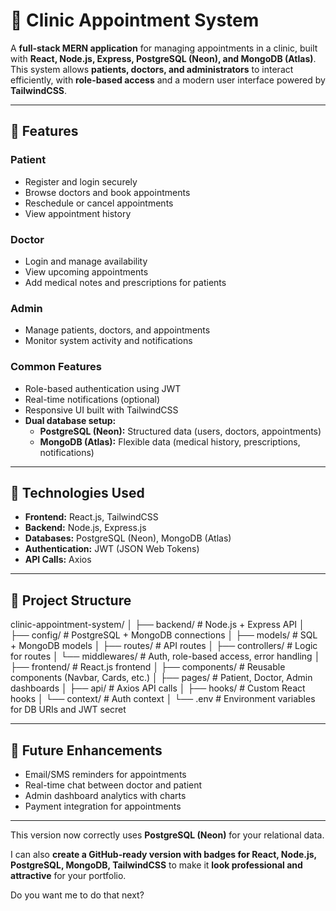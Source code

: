# 🏥 Clinic Appointment System

A **full-stack MERN application** for managing appointments in a clinic, built with **React, Node.js, Express, PostgreSQL (Neon), and MongoDB (Atlas)**.  
This system allows **patients, doctors, and administrators** to interact efficiently, with **role-based access** and a modern user interface powered by **TailwindCSS**.

---

## 🔹 Features

### **Patient**
- Register and login securely  
- Browse doctors and book appointments  
- Reschedule or cancel appointments  
- View appointment history  

### **Doctor**
- Login and manage availability  
- View upcoming appointments  
- Add medical notes and prescriptions for patients  

### **Admin**
- Manage patients, doctors, and appointments  
- Monitor system activity and notifications  

### **Common Features**
- Role-based authentication using JWT  
- Real-time notifications (optional)  
- Responsive UI built with TailwindCSS  
- **Dual database setup:**  
  - **PostgreSQL (Neon):** Structured data (users, doctors, appointments)  
  - **MongoDB (Atlas):** Flexible data (medical history, prescriptions, notifications)  

---

## 🔹 Technologies Used
- **Frontend:** React.js, TailwindCSS  
- **Backend:** Node.js, Express.js  
- **Databases:** PostgreSQL (Neon), MongoDB (Atlas)  
- **Authentication:** JWT (JSON Web Tokens)  
- **API Calls:** Axios  

---

## 🔹 Project Structure


clinic-appointment-system/
│
├── backend/ # Node.js + Express API
│ ├── config/ # PostgreSQL + MongoDB connections
│ ├── models/ # SQL + MongoDB models
│ ├── routes/ # API routes
│ ├── controllers/ # Logic for routes
│ └── middlewares/ # Auth, role-based access, error handling
│
├── frontend/ # React.js frontend
│ ├── components/ # Reusable components (Navbar, Cards, etc.)
│ ├── pages/ # Patient, Doctor, Admin dashboards
│ ├── api/ # Axios API calls
│ ├── hooks/ # Custom React hooks
│ └── context/ # Auth context
│
└── .env # Environment variables for DB URIs and JWT secret

---

## 🔹 Future Enhancements

- Email/SMS reminders for appointments
- Real-time chat between doctor and patient
- Admin dashboard analytics with charts
- Payment integration for appointments

---

This version now correctly uses **PostgreSQL (Neon)** for your relational data.  

I can also **create a GitHub-ready version with badges for React, Node.js, PostgreSQL, MongoDB, TailwindCSS** to make it **look professional and attractive** for your portfolio.  

Do you want me to do that next?
